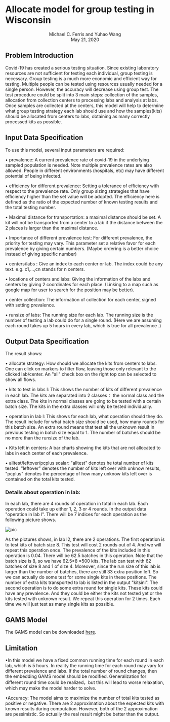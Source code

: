 # Allocate model for group testing in Wisconsin

<center>Michael C. Ferris and Yuhao Wang </center> 

<center> May 21, 2020 </center>

## Problem Introduction

Covid-19 has created a serious testing situation. Since existing laboratory resources
are not sufficient for testing each individual, group testing is necessary.
Group testing is a much more economic and efficient way for testing. Multiple people
can be tested using resources usually needed for a single person. However, the accuracy
will decrease using group test. The test procedure could be split into 3 main
steps: collection of the samples, allocation from collection centers to processing labs and analysis
at labs. Once samples are collected at the centers, this model will help to determine
what group testing strategy each lab should use and how the samples(kits) should be allocated from centers to labs, obtaining as many correctly processed kits
as possible.

## Input Data Specification

To use this model, several input parameters are required:

• prevalence: A current prevalence rate of covid-19 in the underlying sampled population is needed. Note multiple
prevalence rates are also allowed. People in different environments (hospitals, etc)
may have different potential of being infected.

• efficiency for different prevalence: Setting a tolerance of efficiency with
respect to the prevalence rate. Only group sizing strategies that have efficiency higher
than the set value will be adopted. The efficiency here is defined
as the ratio of the expected number of known testing results and the
total testing number.

• Maximal distance for transportation: a maximal distance should be
set. A kit will not be transported from a center to a lab if the distance
between the 2 places is larger than the maximal distance.

• Importance of different prevalence test: For different prevalence, the
priority for testing may vary. This parameter set a relative favor for
each prevalence by giving certain numbers.
(Maybe ordering is a better choice instead of giving specific number)

• centers/labs : Give an index to each center or lab. The index could be
any text. e.g. c1,...,cn stands for n centers.

• locations of centers and labs: Giving the information of the labs and
centers by giving 2 coordinates for each place.
(Linking to a map such as google map for user to search for the position
may be better).

• center collection: The information of collection for each center, signed
with setting prevalence.

• runsize of labs: The running size for each lab. The running size is the
number of testing a lab could do for a single round.
(Here we are assuming each round takes up 5 hours in every lab, which is true for all prevalence .)

## Output Data Specification

The result shows:

• allocate strategy: How should we allocate the kits from centers to labs.  One can click on markers to filter flow, leaving those only relevant to the clicked lab/center. An "all" check box on the right top can be selected to show all flows.

• kits to test in labs l: This shows the number of kits of different prevalence
in each lab. The kits are separated into 2 classes： the normal class and the extra class. The kits in normal classes are going to be tested with a certain batch size. The kits in the extra classes will only be tested individually.

• operation in lab l: This shows for each lab, what operation should
they do. The result include for what batch size should be used, how
many rounds for this batch size. An extra round means that test all
the unknown result in previous testing in batch size equal to 1. The
number of batches should be no more than the runsize of the lab.

• Kits left in centers: A bar charts showing the kits that are not allocated to labs in each
center of each prevalence.

• alltest/leftover/pcplus scalar: "alltest" denotes he total number of kits tested. "leftover" denotes the
number of kits left over with unknow results, "pcplus" denotes the percentage of how many unknow kits left over is contained on the total kits tested.

### Details about operation in lab:

In each lab, there are 4 rounds of operation in total in each lab. Each operation could take up either 1, 2, 3 or 4 rounds. In the output data "operation in lab l". There will be 7 indices for each operation as the following picture shows. 

![pic](https://i.ibb.co/BKXMDZ2/image-20200525162421042.png)

As the pictures shows, in lab l2, there are 2 operations. The first operation is to test kits of batch size 8. This test will cost 2 rounds out of 4. And we will repeat this operation once. The prevalence of the kits included in this operation is 0.04. There will be 62.5 batches in this operation. Note that the batch size is 8, so we have 62.5*8 =500 kits. The lab can test with 62 batches of size 8 and 1 of size 4. Moreover, since the run size of this lab is larger than the number of batches, there are still 33 extra position left. So we can actually do some test for some single kits in these positions. The number of extra kits transported to lab is listed in the output "kitsinl". The second operation is to do some extra round for single kits. These kits could have any prevalence. And they could be either the kits  not tested yet or the kits tested with unknown result. We repeat this operation for 2 times. Each time we will just test as many single kits as possible.



<h2>
    GAMS Model
</h2>

The GAMS model can be downloaded <a href="static_allocate_miro3/allocate_miro3.gms" target="_blank">here</a>.



## Limitation

•In this model we have a fixed common running time for each round in each lab, which is 5 hours. In reality the running time for each round may vary for different prevalence and labs. If the total number of round changes, then the embedding GAMS model should be modified. Generalization for different round time could be realized，but this will lead to worse relaxation, which may make the model harder to solve.

•Accuracy: The model aims to maximize the number of total kits tested as positive or negative. There are 2 approximation about the expected kits with known results during computation. However, both of the 2 approximation are pessimistic. So actually the real result might be better than the output. 

